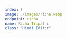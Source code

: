 ```yaml
---
index: 8
image: ./images/richa.webp
endpoint: richa
name: Richa Tripathi
class: "Hindi Editor"
---
```

